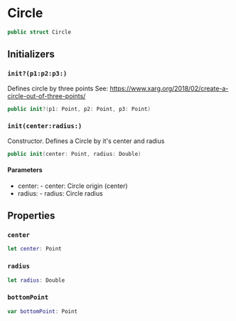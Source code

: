 # Circle

``` swift
public struct Circle
```

## Initializers

### `init?(p1:p2:p3:)`

Defines circle by three points
See: https://www.xarg.org/2018/02/create-a-circle-out-of-three-points/

``` swift
public init?(p1: Point, p2: Point, p3: Point)
```

### `init(center:radius:)`

Constructor. Defines a Circle by it's center and radius

``` swift
public init(center: Point, radius: Double)
```

#### Parameters

  - center: - center: Circle origin (center)
  - radius: - radius: Circle radius

## Properties

### `center`

``` swift
let center: Point
```

### `radius`

``` swift
let radius: Double
```

### `bottomPoint`

``` swift
var bottomPoint: Point
```
